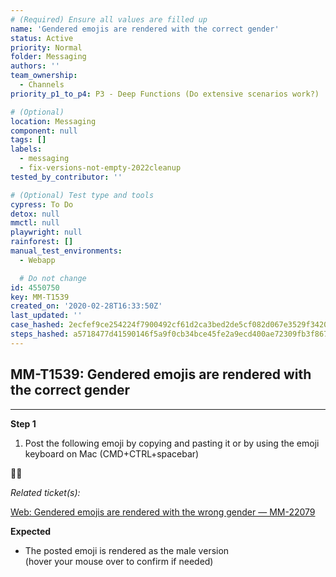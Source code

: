 ```yaml
---
# (Required) Ensure all values are filled up
name: 'Gendered emojis are rendered with the correct gender'
status: Active
priority: Normal
folder: Messaging
authors: ''
team_ownership:
  - Channels
priority_p1_to_p4: P3 - Deep Functions (Do extensive scenarios work?)

# (Optional)
location: Messaging
component: null
tags: []
labels:
  - messaging
  - fix-versions-not-empty-2022cleanup
tested_by_contributor: ''

# (Optional) Test type and tools
cypress: To Do
detox: null
mmctl: null
playwright: null
rainforest: []
manual_test_environments:
  - Webapp

  # Do not change
id: 4550750
key: MM-T1539
created_on: '2020-02-28T16:33:50Z'
last_updated: ''
case_hashed: 2ecfef9ce254224f7900492cf61d2ca3bed2de5cf082d067e3529f3420b98e6f04910b44b0ae41951ac8c79b3e7074f0
steps_hashed: a5718477d41590146f5a9f0cb34bce45fe2a9ecd400ae72309fb3f8675fac3e01d101f42cc7fd683f9ee3d2fb32cfb93
---
```


<!-- (Auto-generated) Based on frontmatter's "key" and "name" -->

## MM-T1539: Gendered emojis are rendered with the correct gender

---

**Step 1**

1. Post the following emoji by copying and pasting it or by using the emoji keyboard on Mac (CMD+CTRL+spacebar)

🙆‍♂️

_Related ticket(s):_

[Web: Gendered emojis are rendered with the wrong gender — MM-22079](https://mattermost.atlassian.net/browse/MM-22079)

**Expected**

- The posted emoji is rendered as the male version\
  (hover your mouse over to confirm if needed)
